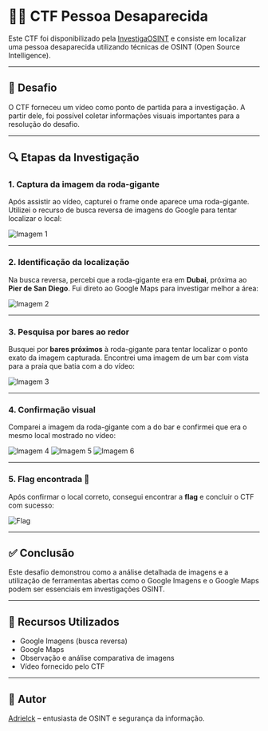 # 🕵️‍♂️ CTF Pessoa Desaparecida

Este CTF foi disponibilizado pela [InvestigaOSINT](https://investigaosint.com/) e consiste em localizar uma pessoa desaparecida utilizando técnicas de OSINT (Open Source Intelligence).

---

## 🧩 Desafio

O CTF forneceu um vídeo como ponto de partida para a investigação. A partir dele, foi possível coletar informações visuais importantes para a resolução do desafio.

---

## 🔍 Etapas da Investigação

### 1. Captura da imagem da roda-gigante

Após assistir ao vídeo, capturei o frame onde aparece uma roda-gigante. Utilizei o recurso de busca reversa de imagens do Google para tentar localizar o local:

![Imagem 1](https://github.com/adrielck/Pessoa_Desaparecida/blob/main/03.png)

---

### 2. Identificação da localização

Na busca reversa, percebi que a roda-gigante era em **Dubai**, próxima ao **Pier de San Diego**. Fui direto ao Google Maps para investigar melhor a área:

![Imagem 2](https://github.com/adrielck/Pessoa_Desaparecida/blob/main/04.png)

---

### 3. Pesquisa por bares ao redor

Busquei por **bares próximos** à roda-gigante para tentar localizar o ponto exato da imagem capturada. Encontrei uma imagem de um bar com vista para a praia que batia com a do vídeo:

![Imagem 3](https://github.com/adrielck/Pessoa_Desaparecida/blob/main/05.png)

---

### 4. Confirmação visual

Comparei a imagem da roda-gigante com a do bar e confirmei que era o mesmo local mostrado no vídeo:

![Imagem 4](https://github.com/adrielck/Pessoa_Desaparecida/blob/main/06.png)
![Imagem 5](https://github.com/adrielck/Pessoa_Desaparecida/blob/main/07.png)
![Imagem 6](https://github.com/adrielck/Pessoa_Desaparecida/blob/main/08.png)

---

### 5. Flag encontrada 🎯

Após confirmar o local correto, consegui encontrar a **flag** e concluir o CTF com sucesso:

![Flag](https://github.com/adrielck/Pessoa_Desaparecida/blob/main/09.png)

---

## ✅ Conclusão

Este desafio demonstrou como a análise detalhada de imagens e a utilização de ferramentas abertas como o Google Imagens e o Google Maps podem ser essenciais em investigações OSINT.

---

## 📎 Recursos Utilizados

- Google Imagens (busca reversa)
- Google Maps
- Observação e análise comparativa de imagens
- Vídeo fornecido pelo CTF

---

## 🚀 Autor

[Adrielck](https://github.com/adrielck) – entusiasta de OSINT e segurança da informação.

